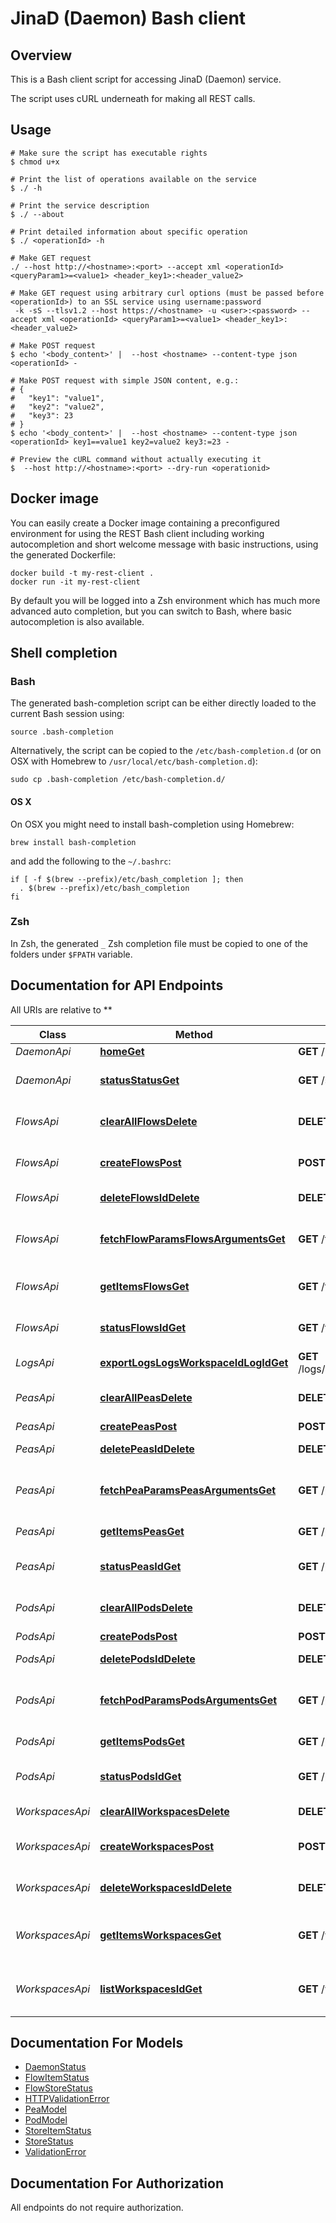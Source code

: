 # JinaD (Daemon) Bash client

## Overview

This is a Bash client script for accessing JinaD (Daemon) service.

The script uses cURL underneath for making all REST calls.

## Usage

```shell
# Make sure the script has executable rights
$ chmod u+x 

# Print the list of operations available on the service
$ ./ -h

# Print the service description
$ ./ --about

# Print detailed information about specific operation
$ ./ <operationId> -h

# Make GET request
./ --host http://<hostname>:<port> --accept xml <operationId> <queryParam1>=<value1> <header_key1>:<header_value2>

# Make GET request using arbitrary curl options (must be passed before <operationId>) to an SSL service using username:password
 -k -sS --tlsv1.2 --host https://<hostname> -u <user>:<password> --accept xml <operationId> <queryParam1>=<value1> <header_key1>:<header_value2>

# Make POST request
$ echo '<body_content>' |  --host <hostname> --content-type json <operationId> -

# Make POST request with simple JSON content, e.g.:
# {
#   "key1": "value1",
#   "key2": "value2",
#   "key3": 23
# }
$ echo '<body_content>' |  --host <hostname> --content-type json <operationId> key1==value1 key2=value2 key3:=23 -

# Preview the cURL command without actually executing it
$  --host http://<hostname>:<port> --dry-run <operationid>

```

## Docker image

You can easily create a Docker image containing a preconfigured environment
for using the REST Bash client including working autocompletion and short
welcome message with basic instructions, using the generated Dockerfile:

```shell
docker build -t my-rest-client .
docker run -it my-rest-client
```

By default you will be logged into a Zsh environment which has much more
advanced auto completion, but you can switch to Bash, where basic autocompletion
is also available.

## Shell completion

### Bash

The generated bash-completion script can be either directly loaded to the current Bash session using:

```shell
source .bash-completion
```

Alternatively, the script can be copied to the `/etc/bash-completion.d` (or on OSX with Homebrew to `/usr/local/etc/bash-completion.d`):

```shell
sudo cp .bash-completion /etc/bash-completion.d/
```

#### OS X

On OSX you might need to install bash-completion using Homebrew:

```shell
brew install bash-completion
```

and add the following to the `~/.bashrc`:

```shell
if [ -f $(brew --prefix)/etc/bash_completion ]; then
  . $(brew --prefix)/etc/bash_completion
fi
```

### Zsh

In Zsh, the generated `_` Zsh completion file must be copied to one of the folders under `$FPATH` variable.

## Documentation for API Endpoints

All URIs are relative to **

Class | Method | HTTP request | Description
------------ | ------------- | ------------- | -------------
*DaemonApi* | [**homeGet**](docs/DaemonApi.md#homeget) | **GET** / | Home
*DaemonApi* | [**statusStatusGet**](docs/DaemonApi.md#statusstatusget) | **GET** /status | Get the status of the daemon
*FlowsApi* | [**clearAllFlowsDelete**](docs/FlowsApi.md#clearallflowsdelete) | **DELETE** /flows | Terminate all running Flows
*FlowsApi* | [**createFlowsPost**](docs/FlowsApi.md#createflowspost) | **POST** /flows | Create a Flow from a YAML config
*FlowsApi* | [**deleteFlowsIdDelete**](docs/FlowsApi.md#deleteflowsiddelete) | **DELETE** /flows/{id} | Terminate a running Flow
*FlowsApi* | [**fetchFlowParamsFlowsArgumentsGet**](docs/FlowsApi.md#fetchflowparamsflowsargumentsget) | **GET** /flows/arguments | Get all accept arguments of a Flow
*FlowsApi* | [**getItemsFlowsGet**](docs/FlowsApi.md#getitemsflowsget) | **GET** /flows | Get all alive Flows&#39; status
*FlowsApi* | [**statusFlowsIdGet**](docs/FlowsApi.md#statusflowsidget) | **GET** /flows/{id} | Get the status of a running Flow
*LogsApi* | [**exportLogsLogsWorkspaceIdLogIdGet**](docs/LogsApi.md#exportlogslogsworkspaceidlogidget) | **GET** /logs/{workspace_id}/{log_id} | Export Logs
*PeasApi* | [**clearAllPeasDelete**](docs/PeasApi.md#clearallpeasdelete) | **DELETE** /peas | Terminate all running Peas
*PeasApi* | [**createPeasPost**](docs/PeasApi.md#createpeaspost) | **POST** /peas | Create a Pea
*PeasApi* | [**deletePeasIdDelete**](docs/PeasApi.md#deletepeasiddelete) | **DELETE** /peas/{id} | Terminate a running Pea
*PeasApi* | [**fetchPeaParamsPeasArgumentsGet**](docs/PeasApi.md#fetchpeaparamspeasargumentsget) | **GET** /peas/arguments | Get all accept arguments of a Pea
*PeasApi* | [**getItemsPeasGet**](docs/PeasApi.md#getitemspeasget) | **GET** /peas | Get all alive Pea&#39; status
*PeasApi* | [**statusPeasIdGet**](docs/PeasApi.md#statuspeasidget) | **GET** /peas/{id} | Get status of a running Pea
*PodsApi* | [**clearAllPodsDelete**](docs/PodsApi.md#clearallpodsdelete) | **DELETE** /pods | Terminate all running Pods
*PodsApi* | [**createPodsPost**](docs/PodsApi.md#createpodspost) | **POST** /pods | Create a Pod
*PodsApi* | [**deletePodsIdDelete**](docs/PodsApi.md#deletepodsiddelete) | **DELETE** /pods/{id} | Terminate a running Pod
*PodsApi* | [**fetchPodParamsPodsArgumentsGet**](docs/PodsApi.md#fetchpodparamspodsargumentsget) | **GET** /pods/arguments | Get all accept arguments of a Pod
*PodsApi* | [**getItemsPodsGet**](docs/PodsApi.md#getitemspodsget) | **GET** /pods | Get all alive Pods&#39; status
*PodsApi* | [**statusPodsIdGet**](docs/PodsApi.md#statuspodsidget) | **GET** /pods/{id} | Get status of a running Pod
*WorkspacesApi* | [**clearAllWorkspacesDelete**](docs/WorkspacesApi.md#clearallworkspacesdelete) | **DELETE** /workspaces | Deleting all Workspaces
*WorkspacesApi* | [**createWorkspacesPost**](docs/WorkspacesApi.md#createworkspacespost) | **POST** /workspaces | Upload files to a workspace
*WorkspacesApi* | [**deleteWorkspacesIdDelete**](docs/WorkspacesApi.md#deleteworkspacesiddelete) | **DELETE** /workspaces/{id} | Deleting an existing Workspace
*WorkspacesApi* | [**getItemsWorkspacesGet**](docs/WorkspacesApi.md#getitemsworkspacesget) | **GET** /workspaces | Get all existing Workspaces&#39; status
*WorkspacesApi* | [**listWorkspacesIdGet**](docs/WorkspacesApi.md#listworkspacesidget) | **GET** /workspaces/{id} | Get the status of an existing Workspace


## Documentation For Models

 - [DaemonStatus](docs/DaemonStatus.md)
 - [FlowItemStatus](docs/FlowItemStatus.md)
 - [FlowStoreStatus](docs/FlowStoreStatus.md)
 - [HTTPValidationError](docs/HTTPValidationError.md)
 - [PeaModel](docs/PeaModel.md)
 - [PodModel](docs/PodModel.md)
 - [StoreItemStatus](docs/StoreItemStatus.md)
 - [StoreStatus](docs/StoreStatus.md)
 - [ValidationError](docs/ValidationError.md)


## Documentation For Authorization

 All endpoints do not require authorization.

